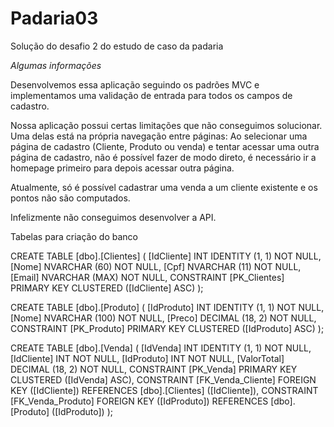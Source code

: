 # Padaria03
 Solução do desafio 2 do estudo de caso da padaria

*Algumas informações*

Desenvolvemos essa aplicação seguindo os padrões MVC e implementamos uma validação de entrada para todos os campos de cadastro.

Nossa aplicação possui certas limitações que não conseguimos solucionar.
Uma delas está na própria navegação entre páginas: Ao selecionar uma página de cadastro (Cliente, Produto ou venda) e tentar acessar uma outra página de cadastro, não é possível fazer de modo direto, é necessário ir a homepage primeiro para depois acessar outra página.

Atualmente, só é possível cadastrar uma venda a um cliente existente e os pontos não são computados.

Infelizmente não conseguimos desenvolver a API.
 


Tabelas para criação do banco

CREATE TABLE [dbo].[Clientes] (
    [IdCliente] INT            IDENTITY (1, 1) NOT NULL,
    [Nome]      NVARCHAR (60)  NOT NULL,
    [Cpf]       NVARCHAR (11)  NOT NULL,
    [Email]     NVARCHAR (MAX) NOT NULL,
    CONSTRAINT [PK_Clientes] PRIMARY KEY CLUSTERED ([IdCliente] ASC)
);

CREATE TABLE [dbo].[Produto] (
    [IdProduto] INT             IDENTITY (1, 1) NOT NULL,
    [Nome]      NVARCHAR (100)  NOT NULL,
    [Preco]     DECIMAL (18, 2) NOT NULL,
    CONSTRAINT [PK_Produto] PRIMARY KEY CLUSTERED ([IdProduto] ASC)
);

CREATE TABLE [dbo].[Venda] (
    [IdVenda]    INT             IDENTITY (1, 1) NOT NULL,
    [IdCliente]  INT             NOT NULL,
    [IdProduto]  INT             NOT NULL,
    [ValorTotal] DECIMAL (18, 2) NOT NULL,
    CONSTRAINT [PK_Venda] PRIMARY KEY CLUSTERED ([IdVenda] ASC),
    CONSTRAINT [FK_Venda_Cliente] FOREIGN KEY ([IdCliente]) REFERENCES [dbo].[Clientes] ([IdCliente]),
    CONSTRAINT [FK_Venda_Produto] FOREIGN KEY ([IdProduto]) REFERENCES [dbo].[Produto] ([IdProduto])
);
